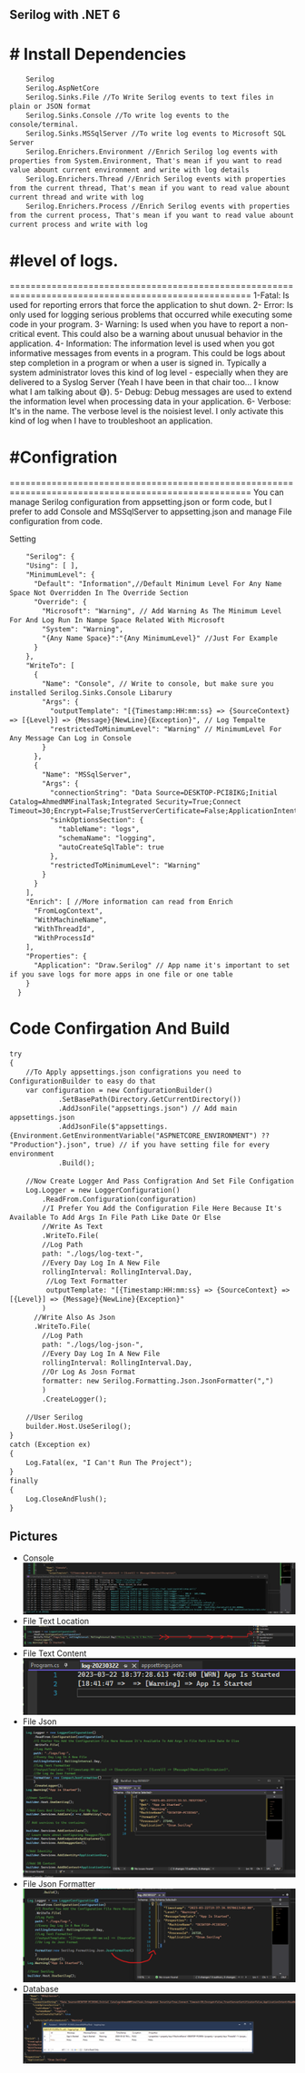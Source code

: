 ## Serilog with .NET 6


# # Install Dependencies
```
	Serilog
    Serilog.AspNetCore
    Serilog.Sinks.File //To Write Serilog events to text files in plain or JSON format
    Serilog.Sinks.Console //To write log events to the console/terminal.
    Serilog.Sinks.MSSqlServer //To write log events to Microsoft SQL Server
    Serilog.Enrichers.Environment //Enrich Serilog log events with properties from System.Environment, That's mean if you want to read value abount current environment and write with log details
    Serilog.Enrichers.Thread //Enrich Serilog events with properties from the current thread, That's mean if you want to read value abount current thread and write with log
    Serilog.Enrichers.Process //Enrich Serilog events with properties from the current process, That's mean if you want to read value abount current process and write with log
```

# #level of logs.
====================================================================================================
1-Fatal: Is used for reporting errors that force the application to shut down.
2- Error: Is only used for logging serious problems that occurred while executing some code in your program.
3- Warning: Is used when you have to report a non-critical event. This could also be a warning about unusual behavior in the application.
4- Information: The information level is used when you got informative messages from events in a program. This could be logs about step completion in a program or when a user is signed in. Typically a system administrator loves this kind of log level - especially when they are delivered to a Syslog Server (Yeah I have been in that chair too... I know what I am talking about 😅).
5- Debug: Debug messages are used to extend the information level when processing data in your application.
6- Verbose: It's in the name. The verbose level is the noisiest level. I only activate this kind of log when I have to troubleshoot an application.


# #Configration
====================================================================================================
You can manage Serilog configuration from appsetting.json or form code, but I prefer to add Console and MSSqlServer to appsetting.json and manage File configuration from code.

Setting
```
    "Serilog": {
    "Using": [ ],
    "MinimumLevel": {
      "Default": "Information",//Default Minimum Level For Any Name Space Not Overridden In The Override Section
      "Override": {
        "Microsoft": "Warning", // Add Warning As The Minimum Level For And Log Run In Nampe Space Related With Microsoft
        "System": "Warning",
        "{Any Name Space}":"{Any MinimumLevel}" //Just For Example
      }
    },
    "WriteTo": [
      {
        "Name": "Console", // Write to console, but make sure you installed Serilog.Sinks.Console Libarury
        "Args": {
          "outputTemplate": "[{Timestamp:HH:mm:ss} => {SourceContext} => [{Level}] => {Message}{NewLine}{Exception}", // Log Tempalte 
          "restrictedToMinimumLevel": "Warning" // MinimumLevel For Any Message Can Log in Console
        }
      },
      {
        "Name": "MSSqlServer",
        "Args": {
          "connectionString": "Data Source=DESKTOP-PCI8IKG;Initial Catalog=AhmedNMFinalTask;Integrated Security=True;Connect Timeout=30;Encrypt=False;TrustServerCertificate=False;ApplicationIntent=ReadWrite;MultiSubnetFailover=False",
          "sinkOptionsSection": {
            "tableName": "logs",
            "schemaName": "logging",
            "autoCreateSqlTable": true
          },
          "restrictedToMinimumLevel": "Warning"
        }
      }
    ],
    "Enrich": [ //More information can read from Enrich
      "FromLogContext",
      "WithMachineName",
      "WithThreadId",
      "WithProcessId"
    ],
    "Properties": {
      "Application": "Draw.Serilog" // App name it's important to set if you save logs for more apps in one file or one table
    }
  }
```

# Code Confirgation And Build
```
try
{
    //To Apply appsettings.json configrations you need to ConfigurationBuilder to easy do that
    var configuration = new ConfigurationBuilder()
            .SetBasePath(Directory.GetCurrentDirectory())
            .AddJsonFile("appsettings.json") // Add main appsettings.json
            .AddJsonFile($"appsettings.{Environment.GetEnvironmentVariable("ASPNETCORE_ENVIRONMENT") ?? "Production"}.json", true) // if you have setting file for every environment
            .Build();

    //Now Create Logger And Pass Configration And Set File Configation
    Log.Logger = new LoggerConfiguration()
        .ReadFrom.Configuration(configuration)
        //I Prefer You Add the Configuration File Here Because It's Available To Add Args In File Path Like Date Or Else
        //Write As Text
        .WriteTo.File(
        //Log Path
        path: "./logs/log-text-",
        //Every Day Log In A New File
        rollingInterval: RollingInterval.Day,
         //Log Text Formatter
         outputTemplate: "[{Timestamp:HH:mm:ss} => {SourceContext} => [{Level}] => {Message}{NewLine}{Exception}"
        )
      //Write Also As Json
      .WriteTo.File(
        //Log Path
        path: "./logs/log-json-",
        //Every Day Log In A New File
        rollingInterval: RollingInterval.Day,
        //Or Log As Josn Format
        formatter: new Serilog.Formatting.Json.JsonFormatter(",")
        )
        .CreateLogger();

    //User Serilog
    builder.Host.UseSerilog();
}
catch (Exception ex)
{
    Log.Fatal(ex, "I Can't Run The Project");
}
finally
{
    Log.CloseAndFlush();
}
```

Pictures
--------------------------------------------------------------------------------
- Console
<br>![Console](https://github.com/ahmednageebmahmoud/.NetCore-Angualr-Diagram-App/blob/master/Documentation/Serilog_console.png?raw=true)
- File Text Location
<br>![File Text Location](https://github.com/ahmednageebmahmoud/.NetCore-Angualr-Diagram-App/blob/master/Documentation/Serilog_File_Text.png?raw=true)
- File Text Content
<br> ![File Text Content](https://github.com/ahmednageebmahmoud/.NetCore-Angualr-Diagram-App/blob/master/Documentation/Serilog_File_Text2.png?raw=true)
- File Json
<br> ![File Json](https://github.com/ahmednageebmahmoud/.NetCore-Angualr-Diagram-App/blob/master/Documentation/Serilog_File_Json.png?raw=true)
- File Json Formatter
<br> ![File Json Formatter](https://github.com/ahmednageebmahmoud/.NetCore-Angualr-Diagram-App/blob/master/Documentation/Serilog_File_Json2.png?raw=true)
- Database
<br> ![Database](https://github.com/ahmednageebmahmoud/.NetCore-Angualr-Diagram-App/blob/master/Documentation/Serilog_DataBase.png?raw=true)
